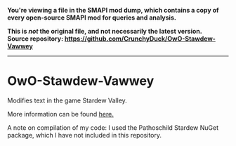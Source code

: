 **You're viewing a file in the SMAPI mod dump, which contains a copy of every open-source SMAPI mod
for queries and analysis.**

**This is _not_ the original file, and not necessarily the latest version.**  
**Source repository: https://github.com/CrunchyDuck/OwO-Stawdew-Vawwey**

----

# OwO-Stawdew-Vawwey
Modifies text in the game Stardew Valley.

More information can be found [here.](https://www.nexusmods.com/stardewvalley/mods/8923)

A note on compilation of my code: I used the Pathoschild Stardew NuGet package, which I have not included in this repository.
